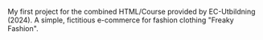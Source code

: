  <p style="center">My first project for the combined HTML/Course provided by EC-Utbildning (2024).
A simple, fictitious e-commerce for fashion clothing "Freaky Fashion".</p>
